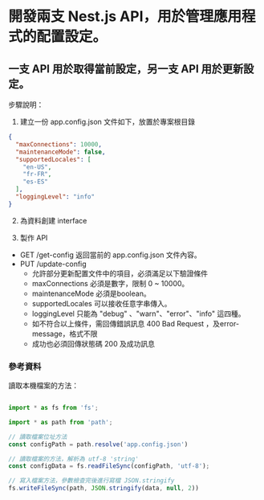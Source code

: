 # 開發兩支 Nest.js API，用於管理應用程式的配置設定。

## 一支 API 用於取得當前設定，另一支 API 用於更新設定。

步驟說明：

1. 建立一份 app.config.json 文件如下，放置於專案根目錄

```json
{
  "maxConnections": 10000,
  "maintenanceMode": false,
  "supportedLocales": [
    "en-US",
    "fr-FR",
    "es-ES"
  ],
  "loggingLevel": "info"
}
```

2. 為資料創建 interface

3. 製作 API

-  GET /get-config 返回當前的 app.config.json 文件內容。
- PUT /update-config
  - 允許部分更新配置文件中的項目，必須滿足以下驗證條件
  - maxConnections 必須是數字，限制 0 ~ 10000。
  - maintenanceMode 必須是boolean。
  - supportedLocales 可以接收任意字串傳入。
  - loggingLevel 只能為 "debug" 、"warn"、"error"、"info" 這四種。
  - 如不符合以上條件，需回傳錯誤訊息 400 Bad Request ，及error-message，格式不限
  - 成功也必須回傳狀態碼 200 及成功訊息


### 參考資料

讀取本機檔案的方法：

```typeScript

import * as fs from 'fs';

import * as path from 'path';

// 讀取檔案位址方法
const configPath = path.resolve('app.config.json')

// 讀取檔案的方法，解析為 utf-8 'string'
const configData = fs.readFileSync(configPath, 'utf-8');

// 寫入檔案方法，參數檢查完後進行寫檔 JSON.stringify
fs.writeFileSync(path, JSON.stringify(data, null, 2))

```